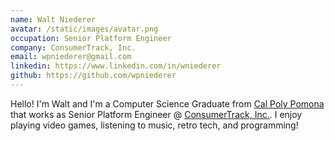 ```yaml
---
name: Walt Niederer
avatar: /static/images/avatar.png
occupation: Senior Platform Engineer
company: ConsumerTrack, Inc.
email: wpniederer@gmail.com
linkedin: https://www.linkedin.com/in/wniederer
github: https://github.com/wpniederer
---
```


Hello! I'm Walt and I'm a Computer Science Graduate from [Cal Poly Pomona](https://www.cpp.edu/) that works as Senior Platform Engineer @ [ConsumerTrack, Inc.](https://www.consumertrack.com/).
I enjoy playing video games, listening to music, retro tech, and programming!

